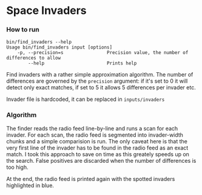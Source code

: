 # Space Invaders

### How to run
```
bin/find_invaders --help
Usage bin/find_invaders input [options]
    -p, --precision=s                Precision value, the number of differences to allow
        --help                       Prints help

```
Find invaders with a rather simple approximation algorithm. The number of
differences are governed by the `precision` argument: if it's set to 0 it will
detect only exact matches, if set to 5 it allows 5 differences per invader etc.

Invader file is hardcoded, it can be replaced in `inputs/invaders`

### Algorithm

The finder reads the radio feed line-by-line and runs a scan for each invader.
For each scan, the radio feed is segmented into invader-width chunks and a simple
comparision is run.
The only caveat here is that the very first line of the invader has to be found
in the radio feed as an exact match. I took this approach to save on time as this
greately speeds up on the search.
False positives are discarded when the number of differences is too high.

At the end, the radio feed is printed again with the spotted invaders highlighted
in blue.
